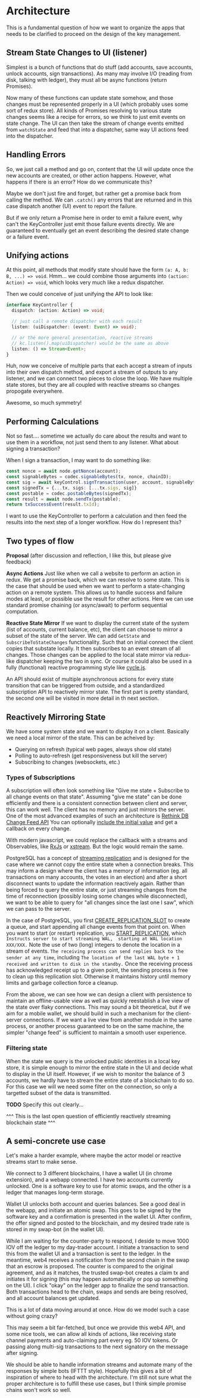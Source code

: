 # Architecture

This is a fundamental question of how we want to organize the apps
that needs to be clarified to proceed on the design of the key management.

## Stream State Changes to UI (listener)

Simplest is a bunch of functions that do stuff (add accounts, save
accounts, unlock accounts, sign transactions). As many may involve
I/O (reading from disk, talking with ledger), they must all be async
functions (return Promises).

Now many of these functions can update state somehow, and those
changes must be represented properly in a UI (which probably uses
some sort of redux store). All kinds of Promises resolving to
various state changes seems like a recipe for errors, so
we think to just emit events on state change. The UI can then
take the stream of change events emitted from `watchState`
and feed that into a dispatcher, same way UI actions feed into the
dispatcher.

## Handling Errors

So, we just call a method and go on, content that the UI will update
once the new accounts are created, or other action happens.
However, what happens if there is an error? How do we communicate this?

Maybe we don't just fire and forget, but rather get a promise back
from calling the method. We can `.catch()` any errors that are
returned and in this case dispatch another (UI) event to report the
failure.

But if we only return a Promise here in order to emit a failure event,
why can't the KeyController just emit those failure events directly.
We are guaranteed to eventually get an event describing the 
desired state change or a failure event.

## Unifying actions

At this point, all methods that modify state should have the
form `(a: A, b: B, ...) => void`. Hmm... we could combine
those arguments into `(action: Action) => void`, which looks
very much like a redux dispatcher.

Then we could conceive of just unifying the API to look like:

```typescript
interface KeyController {
  dispatch: (action: Action) => void;

  // just call a remote dispatcher with each result
  listen: (uiDispatcher: (event: Event) => void);

  // or the more general presentation, reactive streams
  // kc.listen().map(uiDispatcher) would be the same as above
  listen: () => Stream<Event>;
}
```

Huh, now we conceive of multiple parts that each accept a stream
of inputs into their own dispatch method, and export a stream
of outputs to any listener, and we can connect two pieces
to close the loop. We have multiple state stores, but they are
all coupled with reactive streams so changes propogate everywhere.

Awesome, so much symmetry!

## Performing Calculations

Not so fast.... sometime we actually do care about the results
and want to use them in a workflow, not just send them to any
listener. What about signing a transaction?

When I sign a transaction, I may want to do something like:

```typescript
const nonce = await node.getNonce(account);
const signableBytes = codec.signableBytes(tx, nonce, chainID);
const sig = await keyControl.signTransaction(user, account, signableBytes)
const signedTx = {...tx, sigs: [...tx.sigs, sig]}
const postable = codec.postableBytes(signedTx);
const result = await node.sendTx(postable);
return txSuccessEvent(result.txId);
```

I want to use the KeyController to perform a calculation
and then feed the results into the next step of a longer
workflow. How do I represent this?

## Two types of flow

**Proposal** 
(after discussion and reflection, I like this, but please give feedback)

**Async Actions** Just like when we call a website to perform an action 
in redux. We get a promise back, which we can resolve to some state.
This is the case that should be used when we want to perform a
state-changing action on a remote system. This allows us to handle
success and failure modes at least, or possible use the result for
other actions. Here we can use standard promise chaining
(or async/await) to perform sequential computation.

**Reactive State Mirror** If we want to display the current
state of the system (list of accounts, current balance, etc),
the client can choose to mirror a subset of the state of the server. 
We can add `GetState` and `SubscribeToStateChanges` functionality. 
Such that on initial connect the client copies that substate 
locally. It then subscribes to an event stream of all changes. Those
changes can be applied to the local state mirror via redux-like dispatcher
keeping the two in sync. Or course it could also be used in a fully
(functional) reactive programming style like 
[cycle.js](https://cycle.js.org/). 

An API should exist of multiple asynchronous actions for every
state transition that can be triggered from outside, and a
standardized subscription API to reactively mirror state.
The first part is pretty standard, the second one will be visited
in more detail in th next section.

## Reactively Mirroring State

We have some system state and we want to display it on a client.
Basically we need a local mirror of the state. This can be
acheived by:

* Querying on refresh (typical web pages, always show old state)
* Polling to auto-refresh (get responsiveness but kill the server)
* Subscribing to changes (websockets, etc.)

### Types of Subscriptions

A subscription will often look something like "Give me state +
Subscribe to all change events on that state". Assuming 
"give me state" can be done efficiently and there is a
consistent connection between client and server, this can work well.
The client has no memory and just mirrors the server.
One of the most advanced examples of such an architecture
is [Rethink DB Change Feed API](https://rethinkdb.com/docs/changefeeds/javascript/)
You can optionally [include the initial value](https://rethinkdb.com/docs/changefeeds/javascript/#including-initial-values)
and get a callback on every change.

With modern javascript, we could replace the callback with
a streams and Observables, like 
[RxJs](https://rxjs-dev.firebaseapp.com/) or 
[xstream](http://staltz.github.io/xstream/). But the logic would
remain the same.

PostgreSQL has a concept of [streaming replication](https://www.postgresql.org/docs/10/static/protocol-replication.html)
and is designed for the case where we cannot copy the entire state
when a connection breaks. This may inform a design where the client
has a memory of information (eg. all transactions on many accounts,
the votes in an election) and after a short disconnect wants to update
the information reactively again. Rather than being forced to query
the entire state, or just streaming changes from the time of
reconnection (possibly losing some changes while disconnected),
we want to be able to query for "all changes since the last one I saw",
which we can pass to the server.

In the case of PostgreSQL, you first 
[CREATE_REPLICATION_SLOT](https://www.postgresql.org/docs/10/static/protocol-replication.html#PROTOCOL-REPLICATION-CREATE-SLOT)
to create a queue, and start appending all change events from that 
point on. When you want to start (or restart) replication,
you [START_REPLICATION](https://www.postgresql.org/docs/10/static/protocol-replication.html#id-1.10.5.9.4.1.5.1.8), which 
`Instructs server to start streaming WAL,  starting at WAL location XXX/XXX.` 
Note the use of two (long) integers to denote the location in a stream
of events. 
`The receiving process can send replies back to the sender at any time`,
including 
`The location of the last WAL byte + 1 received and written to disk in the standby.`
Once the receiving process has acknowledged receipt up to a given point,
the sending process is free to clean up this replication slot.
Otherwise it maintains history until memory limits and garbage
collection force a cleanup.

From the above, we can see how we can design a client with persistence
to maintain an offline-usable view as well as quickly reestablish
a live view of the state over flaky connections. This may sound a bit
theoretical, but if we aim for a mobile wallet, we should build
in such a mechanism for the client-server connections. If we want a
live view from another module in the same process, or another
process guaranteed to be on the same machine, the simpler 
"change feed" is sufficient to maintain a smooth user experience.

### Filtering state

When the state we query is the unlocked public identities in a local
key store, it is simple enough to mirror the entire state in the UI and
decide what to display in the UI itself. However, if we wish to monitor
the balance of 3 accounts, we hardly have to stream the entire state
of a blockchain to do so. For this case we will we need some filter
on the connection, so only a targetted subset of the data is transmitted.

**TODO** Specify this out clearly...

^^^ This is the last open question of efficiently reactively streaming blockchain state ^^^

## A semi-concrete use case

Let's make a harder example, where maybe the actor model or 
reactive streams start to make sense.

We connect to 3 different blockchains, I have a wallet UI (in chrome 
extension), and a webapp connected. I have two accounts currently
unlocked. One is a software key to use for atomic swaps, and the
other is a ledger that manages long-term storage.

Wallet UI unlocks both account and queries balances.
See a good deal in the webapp, and initiate an atomic swap.
This goes to be signed by the software key and a confirmation
is presented in the wallet UI. After confirm, the offer signed 
and posted to the blockchain, and my desired trade rate is stored
in my swap-bot (in the wallet UI).

While I am waiting for the counter-party to respond, I deside to move
1000 IOV off the ledger to my day-trader account. I initiate a transaction
to send this from the wallet UI and a transaction is sent to the ledger.
In the meantime, web4 receives a notification from the second chain in
the swap that an escrow is proposed. The counter is compared to the original
agreement, and as it matches, the trusted swap-bot creates a claim tx
and initiates it for signing (this may happen automatically or pop
up something on the UI). I click "okay" on the ledger app to finalize the
send transaction. Both transactions head to the chain, swaps and sends
are being resolved, and all account balances get updated.

This is a lot of data moving around at once. How do we model such a case
without going crazy?

This may seem a bit far-fetched, but once we provide this web4 API, and
some nice tools, we can allow all kinds of actions, like receiving state
channel payments and auto-claiming part every eg. 50 IOV tokens. Or
passing along multi-sig transactions to the next signatory on the message
after signing.

We should be able to handle information streams and automate many of the
responses by simple bots (IFTTT style). Hopefully this gives a bit of 
inspiration of where to head with the architecture. I'm still not
sure what the proper architecture is to fulfill these use cases, but
I think simple promise chains won't work so well.
